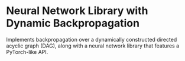 # Neural Network Library with Dynamic Backpropagation

Implements backpropagation over a dynamically constructed directed acyclic graph (DAG), along with a neural network library that features a PyTorch-like API.
